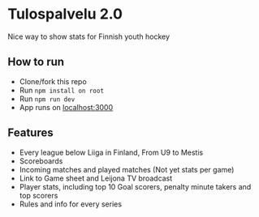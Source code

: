 # Tulospalvelu 2.0

Nice way to show stats for Finnish youth hockey

## How to run

- Clone/fork this repo
- Run `npm install on root`
- Run `npm run dev`
- App runs on [localhost:3000](http://localhost:3000)

## Features

- Every league below Liiga in Finland, From U9 to Mestis
- Scoreboards
- Incoming matches and played matches (Not yet stats per game)
- Link to Game sheet and Leijona TV broadcast
- Player stats, including top 10 Goal scorers, penalty minute takers and top scorers
- Rules and info for every series
